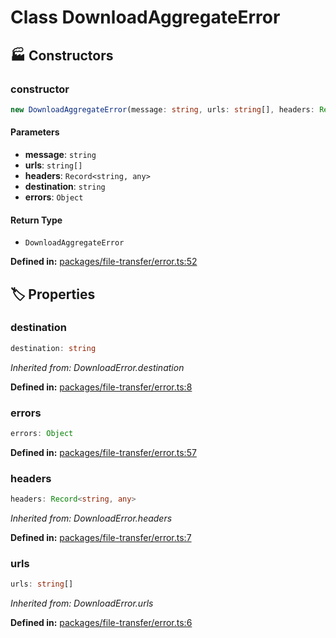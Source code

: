 # Class DownloadAggregateError

## 🏭 Constructors

### constructor

```ts
new DownloadAggregateError(message: string, urls: string[], headers: Record<string, any>, destination: string, errors: Object): DownloadAggregateError
```
#### Parameters

- **message**: `string`
- **urls**: `string[]`
- **headers**: `Record<string, any>`
- **destination**: `string`
- **errors**: `Object`
#### Return Type

- `DownloadAggregateError`

<p style="font-size: 14px; color: var(--vp-c-text-2)">
<strong>Defined in:</strong> <a href="https://github.com/voxelum/minecraft-launcher-core-node/blob/master/packages/file-transfer/error.ts#L52" target="_blank" rel="noreferrer">packages/file-transfer/error.ts:52</a>
</p>


## 🏷️ Properties

### destination <Badge type="tip" text="readonly" />

```ts
destination: string
```
*Inherited from: DownloadError.destination*

<p style="font-size: 14px; color: var(--vp-c-text-2)">
<strong>Defined in:</strong> <a href="https://github.com/voxelum/minecraft-launcher-core-node/blob/master/packages/file-transfer/error.ts#L8" target="_blank" rel="noreferrer">packages/file-transfer/error.ts:8</a>
</p>


### errors <Badge type="tip" text="readonly" />

```ts
errors: Object
```
<p style="font-size: 14px; color: var(--vp-c-text-2)">
<strong>Defined in:</strong> <a href="https://github.com/voxelum/minecraft-launcher-core-node/blob/master/packages/file-transfer/error.ts#L57" target="_blank" rel="noreferrer">packages/file-transfer/error.ts:57</a>
</p>


### headers <Badge type="tip" text="readonly" />

```ts
headers: Record<string, any>
```
*Inherited from: DownloadError.headers*

<p style="font-size: 14px; color: var(--vp-c-text-2)">
<strong>Defined in:</strong> <a href="https://github.com/voxelum/minecraft-launcher-core-node/blob/master/packages/file-transfer/error.ts#L7" target="_blank" rel="noreferrer">packages/file-transfer/error.ts:7</a>
</p>


### urls <Badge type="tip" text="public" />

```ts
urls: string[]
```
*Inherited from: DownloadError.urls*

<p style="font-size: 14px; color: var(--vp-c-text-2)">
<strong>Defined in:</strong> <a href="https://github.com/voxelum/minecraft-launcher-core-node/blob/master/packages/file-transfer/error.ts#L6" target="_blank" rel="noreferrer">packages/file-transfer/error.ts:6</a>
</p>


